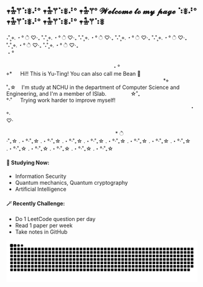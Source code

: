 ## 𖥧𖡆𖦥⠱ꎺ⠜° 𖥧𖡆𖦥⠱ꎺ⠜° 𖥧𖡆𖦥° 𝓦𝓮𝓵𝓬𝓸𝓶𝓮 𝓽𝓸 𝓶𝔂 𝓹𝓪𝓰𝓮 ⠱ꎺ⠜° 𖥧𖡆𖦥⠱ꎺ⠜° 𖥧𖡆𖦥⠱ꎺ⠜° 𖥧𖡆𖦥⠱ꎺ
˖˚˳⌖*.・°* ੈ ♡‧₊ ˚˖˚˳⌖*.・°* ੈ ♡‧₊ ˚˖˚˳⌖*.・°* ੈ ♡‧₊ ˚˖˚˳⌖*.・°* ੈ ♡‧₊ ˚˖˚˳⌖*.・°* ੈ ♡‧₊ ˚˖˚˳⌖*.・°* ੈ ♡‧₊ ˚˖˚˳⌖*.・°* ੈ ♡‧₊ <br>
・° &nbsp;&nbsp;&nbsp;&nbsp;&nbsp;&nbsp;&nbsp;&nbsp;&nbsp;&nbsp;&nbsp;&nbsp;&nbsp;&nbsp;&nbsp;&nbsp;&nbsp;&nbsp;&nbsp;&nbsp;&nbsp;&nbsp;&nbsp;&nbsp;&nbsp;&nbsp;&nbsp;&nbsp;&nbsp;&nbsp;&nbsp;&nbsp;&nbsp;&nbsp;&nbsp;&nbsp;&nbsp;&nbsp;&nbsp;&nbsp;&nbsp;&nbsp;&nbsp;&nbsp;&nbsp;&nbsp;&nbsp;&nbsp;&nbsp;&nbsp;&nbsp;&nbsp;&nbsp;&nbsp;&nbsp;&nbsp;&nbsp;&nbsp;&nbsp;&nbsp;&nbsp;&nbsp;&nbsp;&nbsp;&nbsp;&nbsp;&nbsp;&nbsp;&nbsp;&nbsp;&nbsp;&nbsp;&nbsp;&nbsp;&nbsp;&nbsp;&nbsp;&nbsp;&nbsp;&nbsp;&nbsp;&nbsp;&nbsp;&nbsp;&nbsp;&nbsp;&nbsp;&nbsp;&nbsp;&nbsp;&nbsp;&nbsp;&nbsp;&nbsp;&nbsp;&nbsp;&nbsp;&nbsp;&nbsp;&nbsp;&nbsp;&nbsp;&nbsp;&nbsp;&nbsp;&nbsp;&nbsp;&nbsp;&nbsp;&nbsp;&nbsp;&nbsp;&nbsp;&nbsp;&nbsp;&nbsp;&nbsp;&nbsp;&nbsp;&nbsp;&nbsp;&nbsp;&nbsp;&nbsp;&nbsp;&nbsp;&nbsp;&nbsp;&nbsp;&nbsp;&nbsp;&nbsp;&nbsp;&nbsp;&nbsp;&nbsp;&nbsp;&nbsp;&nbsp;&nbsp;&nbsp;&nbsp;&nbsp;&nbsp;&nbsp;&nbsp;&nbsp;&nbsp;&nbsp;&nbsp;&nbsp;&nbsp;&nbsp;&nbsp;&nbsp;&nbsp;&nbsp;&nbsp;&nbsp;&nbsp;&nbsp;&nbsp;&nbsp;&nbsp;&nbsp;&nbsp;&nbsp;&nbsp;&nbsp;&nbsp;&nbsp;&nbsp;&nbsp;&nbsp;&nbsp;&nbsp;&nbsp;&nbsp;&nbsp;&nbsp;&nbsp;&nbsp;&nbsp;&nbsp;&nbsp;&nbsp;&nbsp;&nbsp;&nbsp;&nbsp;&nbsp;&nbsp;&nbsp;&nbsp;&nbsp;&nbsp;&nbsp;&nbsp;&nbsp;・° <br>
⌖* &emsp; Hi!! This is Yu-Ting! You can also call me Bean 🌱 &emsp;&emsp;&emsp;&emsp;&emsp;&emsp;&emsp;&emsp;&emsp;&emsp;&emsp;&emsp;&emsp;&emsp;&emsp;&emsp;&emsp;&emsp;&emsp;&emsp;&emsp;&emsp;&emsp;&emsp;&emsp;&emsp;&emsp;&emsp;&emsp;&nbsp; *⌖<br>
˚₊☆ &nbsp;&nbsp; I'm study at NCHU in the department of Computer Science and Engineering, and I'm a  member of ISlab. &emsp;&emsp;&emsp;&emsp; ☆˚₊<br>
°‧˚ &emsp; Trying work harder to improve myself! &emsp;&emsp;&emsp;&emsp;&emsp;&emsp;&emsp;&emsp;&emsp;&emsp;&emsp;&emsp;&emsp;&emsp;&emsp;&emsp;&emsp;&emsp;&emsp;&emsp;&emsp;&emsp;&emsp;&emsp;&emsp;&emsp;&emsp;&emsp;&emsp;&nbsp;&emsp;&emsp;&emsp;&emsp;&emsp; ・°‧ <br>
♡‧&nbsp;&nbsp;&nbsp;&nbsp;&nbsp;&nbsp;&nbsp;&nbsp;&nbsp;&nbsp;&nbsp;&nbsp;&nbsp;&nbsp;&nbsp;&nbsp;&nbsp;&nbsp;&nbsp;&nbsp;&nbsp;&nbsp;&nbsp;&nbsp;&nbsp;&nbsp;&nbsp;&nbsp;&nbsp;&nbsp;&nbsp;&nbsp;&nbsp;&nbsp;&nbsp;&nbsp;&nbsp;&nbsp;&nbsp;&nbsp;&nbsp;&nbsp;&nbsp;&nbsp;&nbsp;&nbsp;&nbsp;&nbsp;&nbsp;&nbsp;&nbsp;&nbsp;&nbsp;&nbsp;&nbsp;&nbsp;&nbsp;&nbsp;&nbsp;&nbsp;&nbsp;&nbsp;&nbsp;&nbsp;&nbsp;&nbsp;&nbsp;&nbsp;&nbsp;&nbsp;&nbsp;&nbsp;&nbsp;&nbsp;&nbsp;&nbsp;&nbsp;&nbsp;&nbsp;&nbsp;&nbsp;&nbsp;&nbsp;&nbsp;&nbsp;&nbsp;&nbsp;&nbsp;&nbsp;&nbsp;&nbsp;&nbsp;&nbsp;&nbsp;&nbsp;&nbsp;&nbsp;&nbsp;&nbsp;&nbsp;&nbsp;&nbsp;&nbsp;&nbsp;&nbsp;&nbsp;&nbsp;&nbsp;&nbsp;&nbsp;&nbsp;&nbsp;&nbsp;&nbsp;&nbsp;&nbsp;&nbsp;&nbsp;&nbsp;&nbsp;&nbsp;&nbsp;&nbsp;&nbsp;&nbsp;&nbsp;&nbsp;&nbsp;&nbsp;&nbsp;&nbsp;&nbsp;&nbsp;&nbsp;&nbsp;&nbsp;&nbsp;&nbsp;&nbsp;&nbsp;&nbsp;&nbsp;&nbsp;&nbsp;&nbsp;&nbsp;&nbsp;&nbsp;&nbsp;&nbsp;&nbsp;&nbsp;&nbsp;&nbsp;&nbsp;&nbsp;&nbsp;&nbsp;&nbsp;&nbsp;&nbsp;&nbsp;&nbsp;&nbsp;&nbsp;&nbsp;&nbsp;&nbsp;&nbsp;&nbsp;&nbsp;&nbsp;&nbsp;&nbsp;&nbsp;&nbsp;&nbsp;&nbsp;&nbsp;&nbsp;&nbsp;&nbsp;&nbsp;&nbsp;&nbsp;&nbsp;&nbsp;&nbsp;&nbsp;&nbsp;&nbsp;&nbsp;&nbsp;&nbsp;&nbsp;&nbsp;&nbsp;&nbsp;&nbsp;&nbsp; * ੈ<br>
‧˚₊☆ .・°‧˚₊☆ .・°‧˚₊☆ .・°‧˚₊☆ .・°‧˚₊☆ .・°‧˚₊☆ .・°‧˚₊☆ .・°‧˚₊☆ .・°‧˚₊☆ .・°‧˚₊☆ .・°‧˚₊☆ .・°‧˚₊☆ .・°‧˚₊☆ .・°‧˚₊☆ 

#### 🔮 Studying Now:
- Information Security
- Quantum mechanics, Quantum cryptography
- Artificial Intelligence

#### 🪄 Recently Challenge:
- Do 1 LeetCode question per day 
- Read 1 paper per week
- Take notes in GitHub


![](https://raw.githubusercontent.com/beanbean0510/beanbean0510/output/github-contribution-grid-snake.svg)

<!--
**beanbean0510/beanbean0510** is a ✨ _special_ ✨ repository because its `README.md` (this file) appears on your GitHub profile.

Here are some ideas to get you started:

- 🔭 I’m currently working on ...
- 🌱 I’m currently learning ...
- 👯 I’m looking to collaborate on ...
- 🤔 I’m looking for help with ...
- 💬 Ask me about ...
- 📫 How to reach me: ...
- 😄 Pronouns: ...
- ⚡ Fun fact: ...
-->
